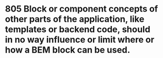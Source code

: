 # 805 Block or component concepts of other parts of the application, like templates or backend code, should in no way influence or limit where or how a BEM block can be used.



